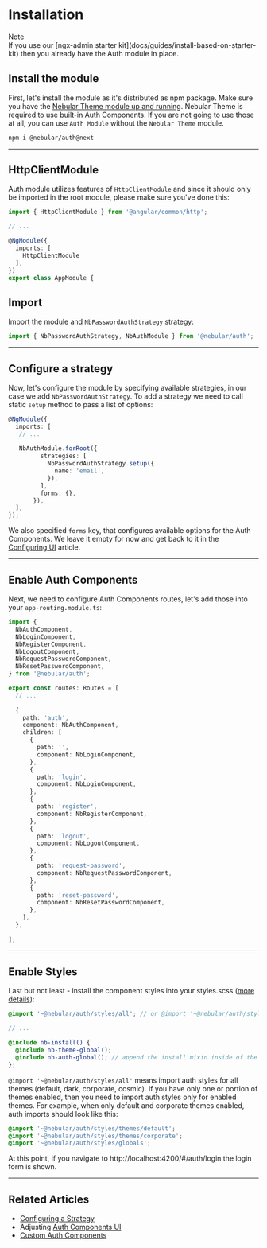 # Installation

<div class="note note-info section-end">
  <div class="note-title">Note</div>
  <div class="note-body">
    If you use our [ngx-admin starter kit](docs/guides/install-based-on-starter-kit) then you already have the Auth module in place.
  </div>
</div>

## Install the module

First, let's install the module as it's distributed as npm package. Make sure you have the [Nebular Theme module up and running](https://akveo.github.io/nebulardocs/installation/add-into-existing-project).
Nebular Theme is required to use built-in Auth Components. If you are not going to use those at all, you can use `Auth Module` without the `Nebular Theme` module.  

```bash
npm i @nebular/auth@next
```
<hr>

## HttpClientModule

Auth module utilizes features of `HttpClientModule` and since it should only be imported in the root module, please make sure you've done this:

```ts
import { HttpClientModule } from '@angular/common/http';

// ...

@NgModule({
  imports: [
    HttpClientModule
  ],
})
export class AppModule {

```

## Import

Import the module and `NbPasswordAuthStrategy` strategy:

```ts
import { NbPasswordAuthStrategy, NbAuthModule } from '@nebular/auth';
```

<hr>

## Configure a strategy

Now, let's configure the module by specifying available strategies, in our case we add `NbPasswordAuthStrategy`.
To add a strategy we need to call static `setup` method to pass a list of options:

```ts
@NgModule({
  imports: [
   // ...
    
   NbAuthModule.forRoot({
         strategies: [
           NbPasswordAuthStrategy.setup({
             name: 'email',
           }),
         ],
         forms: {},
       }), 
  ],
});

```

We also specified `forms` key, that configures available options for the Auth Components.
We leave it empty for now and get back to it in the [Configuring UI](docs/auth/configuring-ui) article.
<hr>

## Enable Auth Components

Next, we need to configure Auth Components routes, let's add those into your `app-routing.module.ts`:


```ts
import {
  NbAuthComponent,
  NbLoginComponent,
  NbRegisterComponent,
  NbLogoutComponent,
  NbRequestPasswordComponent,
  NbResetPasswordComponent,
} from '@nebular/auth';

export const routes: Routes = [
  // ... 
  
  {
    path: 'auth',
    component: NbAuthComponent,
    children: [
      {
        path: '',
        component: NbLoginComponent,
      },
      {
        path: 'login',
        component: NbLoginComponent,
      },
      {
        path: 'register',
        component: NbRegisterComponent,
      },
      {
        path: 'logout',
        component: NbLogoutComponent,
      },
      {
        path: 'request-password',
        component: NbRequestPasswordComponent,
      },
      {
        path: 'reset-password',
        component: NbResetPasswordComponent,
      },
    ],
  },
  
];
```
<hr>

## Enable Styles

Last but not least - install the component styles into your styles.scss ([more details](docs/design-system/enable-customizable-themes)):

```scss
@import '~@nebular/auth/styles/all'; // or @import '~@nebular/auth/styles/theme/{theme-name}';

// ... 

@include nb-install() {
  @include nb-theme-global();
  @include nb-auth-global(); // append the install mixin inside of the nb-install
};

```

`@import '~@nebular/auth/styles/all'` means import auth styles for all themes (default, dark, corporate, cosmic). If you have only one or portion of themes enabled, then you need to import auth styles only for enabled themes. For example, when only default and corporate themes enabled, auth imports should look like this:
```scss
@import '~@nebular/auth/styles/themes/default';
@import '~@nebular/auth/styles/themes/corporate';
@import '~@nebular/auth/styles/globals';
```

At this point, if you navigate to http://localhost:4200/#/auth/login the login form is shown.

<hr>

## Related Articles

- [Configuring a Strategy](docs/auth/configuring-a-strategy)
- Adjusting [Auth Components UI](docs/auth/configuring-ui)
- [Custom Auth Components](docs/auth/custom-auth-components)
